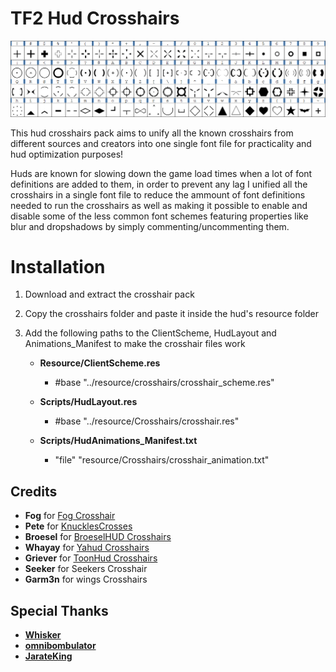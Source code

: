 # TF2 Hud Crosshairs

![Screenshot](https://raw.githubusercontent.com/Hypnootize/TF2-Hud-Crosshairs/master/crosshairs/TF2Crosshairs.png)

This hud crosshairs pack aims to unify all the known crosshairs from different sources and creators into one single font file for practicality and hud optimization purposes!

Huds are known for slowing down the game load times when a lot of font definitions are added to them, in order to prevent any lag I unified all the crosshairs in a single font file to reduce the ammount of font definitions needed to run the crosshairs as well as making it possible to enable and disable some of the less common font schemes featuring properties like blur and dropshadows by simply commenting/uncommenting them.

# Installation

1) Download and extract the crosshair pack

2) Copy the crosshairs folder and paste it inside the hud's resource folder

3) Add the following paths to the ClientScheme, HudLayout and Animations_Manifest to make the crosshair files work

   - **Resource/ClientScheme.res**
       - #base "../resource/crosshairs/crosshair_scheme.res"


   - **Scripts/HudLayout.res**
       - #base "../resource/Crosshairs/crosshair.res"


   - **Scripts/HudAnimations_Manifest.txt**
       - "file" "resource/Crosshairs/crosshair_animation.txt"

## Credits
- **Fog** for [Fog Crosshair](https://www.teamfortress.tv/14702/release-fogs-crosshairs-v3)
- **Pete** for [KnucklesCrosses](https://www.teamfortress.tv/26790/official-knucklescrosses-release)
- **Broesel** for [BroeselHUD Crosshairs](https://sourceforge.net/projects/broeselhud)
- **Whayay** for [Yahud Crosshairs](https://github.com/whayay/yahud)
- **Griever** for [ToonHud Crosshairs](https://toonhud.com/)
- **Seeker** for Seekers Crosshair
- **Garm3n** for wings Crosshairs

## Special Thanks
- [**Whisker**](https://github.com/rbjaxter)
- [**omnibombulator**](https://github.com/omnibombulator)
- [**JarateKing**](https://github.com/JarateKing)
